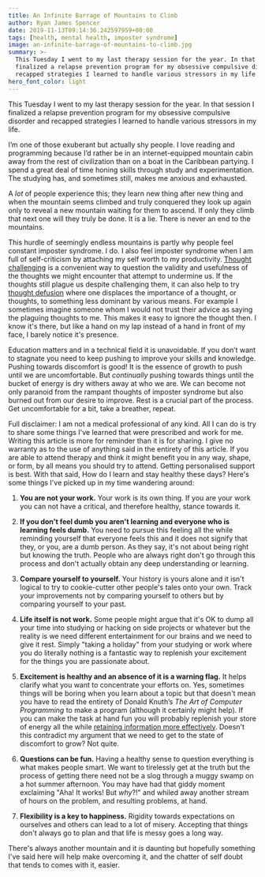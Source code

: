 ```yaml
---
title: An Infinite Barrage of Mountains to Climb
author: Ryan James Spencer
date: 2019-11-13T09:14:36.242597959+00:00
tags: [health, mental health, imposter syndrome]
image: an-infinite-barrage-of-mountains-to-climb.jpg
summary: >-
  This Tuesday I went to my last therapy session for the year. In that session I
  finalized a relapse prevention program for my obsessive compulsive disorder and
  recapped strategies I learned to handle various stressors in my life.
hero_font_color: light
---
```


This Tuesday I went to my last therapy session for the year. In that session I
finalized a relapse prevention program for my obsessive compulsive disorder and
recapped strategies I learned to handle various stressors in my life.

I’m one of those exuberant but actually shy people. I love reading and
programming because I’d rather be in an internet-equipped mountain cabin away
from the rest of civilization than on a boat in the Caribbean partying. I spend
a great deal of time honing skills through study and experimentation. The
studying has, and sometimes still, makes me anxious and exhausted.

A *lot* of people experience this; they learn new thing after new thing and when
the mountain seems climbed and truly conquered they look up again only to reveal
a new mountain waiting for them to ascend. If only they climb that next one will
they truly be done. It is a lie. There is never an end to the mountains.

This hurdle of seemingly endless mountains is partly why people feel constant
imposter syndrome. I do. I also feel imposter syndrome when I am full of
self-criticism by attaching my self worth to my productivity. [Thought
challenging](https://www.google.com/search?q=thought+challenging) is a
convenient way to question the validity and usefulness of the thoughts we might
encounter that attempt to undermine us. If the thoughts still plague us despite
challenging them, it can also help to try [thought
defusion](https://www.google.com/search?q=thought+defusion) where one displaces
the importance of a thought, or thoughts, to something less dominant by various
means. For example I sometimes imagine someone whom I would not trust their
advice as saying the plaguing thoughts to me. This makes it easy to ignore the
thought then. I know it's there, but like a hand on my lap instead of a hand in
front of my face, I barely notice it's presence.

Education matters and in a technical field it is unavoidable. If you don’t want
to stagnate you need to keep pushing to improve your skills and knowledge.
Pushing towards discomfort is good! It is the essence of growth to push until we
are uncomfortable. But _continually_ pushing towards things until the bucket of
energy is dry withers away at who we are. We can become not only paranoid from
the rampant thoughts of imposter syndrome but also burned out from our desire to
improve. Rest is a crucial part of the process. Get uncomfortable for a bit,
take a breather, repeat.

Full disclaimer: I am not a medical professional of any kind. All I can do is
try to share some things I've learned that were prescribed and work for me.
Writing this article is more for reminder than it is for sharing. I give no
warranty as to the use of anything said in the entirety of this article. If you
are able to attend therapy and think it might benefit you in any way, shape, or
form, by all means you should try to attend. Getting personalised support is
best. With that said, How do I learn and stay healthy these days? Here's some
things I've picked up in my time wandering around:

1. **You are not your work.** Your work is its own thing. If you are your work you
   can not have a critical, and therefore healthy, stance towards it.

2. **If you don't feel dumb you aren't learning and everyone who is learning
   feels dumb.** You need to pursue this feeling all the while reminding
   yourself that everyone feels this and it does not signify that they, or you,
   are a dumb person. As they say, it's not about being right but knowing the
   truth. People who are always right don't go through this process and don't
   actually obtain any deep understanding or learning.

3. **Compare yourself to yourself.** Your history is yours alone and it isn't
   logical to try to cookie-cutter other people's tales onto your own. Track
   your improvements not by comparing yourself to others but by comparing
   yourself to your past.

4. **Life itself is not work.** Some people might argue that it's OK to dump all
   your time into studying or hacking on side projects or whatever but the
   reality is we need different entertainment for our brains and we need to give
   it rest. Simply "taking a holiday" from your studying or work where you do
   literally nothing is a fantastic way to replenish your excitement for the
   things you are passionate about.

5. **Excitement is healthy and an absence of it is a warning flag.** It helps
   clarify what you want to concentrate your efforts on. Yes, sometimes things
   will be boring when you learn about a topic but that doesn't mean you have to
   read the entirety of Donald Knuth’s _The Art of Computer Programming_ to make
   a program (although it certainly might help). If you can make the task at
   hand fun you will probably replenish your store of energy all the while
   [retaining information more
   effectively](https://www.psychologytoday.com/files/attachments/4141/the-neuroscience-joyful-education-judy-willis-md.pdf).
   Doesn't this contradict my argument that we need to get to the state of
   discomfort to grow? Not quite.

6. **Questions can be fun.** Having a healthy sense to question everything is
   what makes people smart. We want to tirelessly get at the truth but the
   process of getting there need not be a slog through a muggy swamp on a hot
   summer afternoon. You may have had that giddy moment exclaiming "Aha! It
   works! But _why_?!" and whiled away another stream of hours on the problem,
   and resulting problems, at hand.

7. **Flexibility is a key to happiness.** Rigidity towards expectations on
   ourselves and others can lead to a lot of misery. Accepting that things don't
   always go to plan and that life is messy goes a long way.

There's always another mountain and it *is* daunting but hopefully something
I've said here will help make overcoming it, and the chatter of self doubt that
tends to comes with it, easier.
